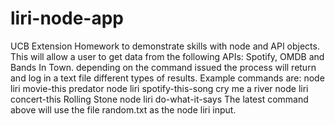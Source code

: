 # liri-node-app
UCB Extension Homework to demonstrate skills with node and API objects.
This will allow a user to get data from the following APIs:
Spotify, OMDB and Bands In Town.
depending on the command issued the process will return and log in a text file different types of results.
Example commands are:
node liri movie-this predator
node liri spotify-this-song cry me a river
node liri concert-this Rolling Stone
node liri do-what-it-says
The latest command above will use the file random.txt as the node liri input.

